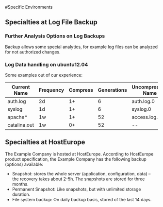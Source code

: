 #Specific Environments
## Specialties at Log File Backup
### Further Analysis Options on Log Backups
Backup allows some special analytics, for example log files can be analyzed for not authorized changes.

### Log Data handling on ubuntu12.04
Some examples out of our experience: 

|Current Name	|Frequency	|Compress	|Generations	|Uncompressed Name	|
| ------------- |-----------| --------- | ------------- | ----------------- |
|auth.log		|2d			|1+			|6				|auth.log.0			|
|syslog			|1d			|1+			|6				|syslog.0			|
|apache*		|1w			|1+			|52				|access.log.1		|
|catalina.out	|1w			|0+			|52				|--					|

## Specialties at HostEurope
The Example Company is hosted at HostEurope. According to HostEurope product specification, the Example Company has the following backup (options) available:
* Snapshot: stores the whole server (application, configuration, data) – the recovery takes about 2-5h. The snapshots are stored for three months.
* Permanent Snapshot: Like snapshots, but with unlimited storage duration.
* File system backup: On daily backup basis, stored of the last 14 days.
